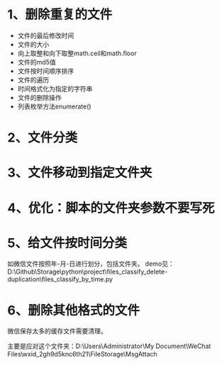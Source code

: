 # 1、删除重复的文件
- 文件的最后修改时间
- 文件的大小
- 向上取整和向下取整math.ceil和math.floor
- 文件的md5值
- 文件按时间顺序排序
- 文件的遍历
- 时间格式化为指定的字符串
- 文件的删除操作
- 列表枚举方法enumerate()

# 2、文件分类


# 3、文件移动到指定文件夹

# 4、优化：脚本的文件夹参数不要写死

# 5、给文件按时间分类
如微信文件按照年-月-日进行划分，包括文件夹。
demo见：D:\Github\Storage\python\project\files_classify_delete-duplication\files_classify_by_time.py

# 6、删除其他格式的文件
微信保存太多的缓存文件需要清理。

主要是应对这个文件夹：D:\Users\Administrator\My Document\WeChat Files\wxid_2gh9d5knc6th21\FileStorage\MsgAttach








